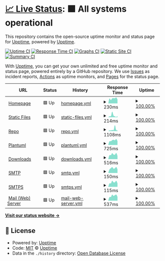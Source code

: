 # [📈 Live Status](https://status.phyrone.de): <!--live status--> **🟩 All systems operational**

This repository contains the open-source uptime monitor and status page for [Upptime](https://upptime.js.org), powered by [Upptime](https://github.com/upptime/upptime).

[![Uptime CI](https://github.com/Phyrone/status.phyrone.de/workflows/Uptime%20CI/badge.svg)](https://github.com/Phyrone/status.phyrone.de/actions?query=workflow%3A%22Uptime+CI%22)
[![Response Time CI](https://github.com/Phyrone/status.phyrone.de/workflows/Response%20Time%20CI/badge.svg)](https://github.com/Phyrone/status.phyrone.de/actions?query=workflow%3A%22Response+Time+CI%22)
[![Graphs CI](https://github.com/Phyrone/status.phyrone.de/workflows/Graphs%20CI/badge.svg)](https://github.com/Phyrone/status.phyrone.de/actions?query=workflow%3A%22Graphs+CI%22)
[![Static Site CI](https://github.com/Phyrone/status.phyrone.de/workflows/Static%20Site%20CI/badge.svg)](https://github.com/Phyrone/status.phyrone.de/actions?query=workflow%3A%22Static+Site+CI%22)
[![Summary CI](https://github.com/Phyrone/status.phyrone.de/workflows/Summary%20CI/badge.svg)](https://github.com/Phyrone/status.phyrone.de/actions?query=workflow%3A%22Summary+CI%22)

With [Upptime](https://upptime.js.org), you can get your own unlimited and free uptime monitor and status page, powered entirely by a GitHub repository. We use [Issues](https://github.com/upptime/upptime/issues) as incident reports, [Actions](https://github.com/Phyrone/status.phyrone.de/actions) as uptime monitors, and [Pages](https://demo.upptime.js.org) for the status page.

<!--start: status pages-->
<!-- This summary is generated by Upptime (https://github.com/upptime/upptime) -->
<!-- Do not edit this manually, your changes will be overwritten -->
<!-- prettier-ignore -->
| URL | Status | History | Response Time | Uptime |
| --- | ------ | ------- | ------------- | ------ |
| <img alt="" src="https://icons.duckduckgo.com/ip3/www.phyrone.de.ico" height="13"> [Homepage](https://www.phyrone.de/) | 🟩 Up | [homepage.yml](https://github.com/Phyrone/status.phyrone.de/commits/HEAD/history/homepage.yml) | <details><summary><img alt="Response time graph" src="./graphs/homepage/response-time-week.png" height="20"> 230ms</summary><br><a href="https://status.phyrone.de/history/homepage"><img alt="Response time 337" src="https://img.shields.io/endpoint?url=https%3A%2F%2Fraw.githubusercontent.com%2FPhyrone%2Fstatus.phyrone.de%2FHEAD%2Fapi%2Fhomepage%2Fresponse-time.json"></a><br><a href="https://status.phyrone.de/history/homepage"><img alt="24-hour response time 184" src="https://img.shields.io/endpoint?url=https%3A%2F%2Fraw.githubusercontent.com%2FPhyrone%2Fstatus.phyrone.de%2FHEAD%2Fapi%2Fhomepage%2Fresponse-time-day.json"></a><br><a href="https://status.phyrone.de/history/homepage"><img alt="7-day response time 230" src="https://img.shields.io/endpoint?url=https%3A%2F%2Fraw.githubusercontent.com%2FPhyrone%2Fstatus.phyrone.de%2FHEAD%2Fapi%2Fhomepage%2Fresponse-time-week.json"></a><br><a href="https://status.phyrone.de/history/homepage"><img alt="30-day response time 222" src="https://img.shields.io/endpoint?url=https%3A%2F%2Fraw.githubusercontent.com%2FPhyrone%2Fstatus.phyrone.de%2FHEAD%2Fapi%2Fhomepage%2Fresponse-time-month.json"></a><br><a href="https://status.phyrone.de/history/homepage"><img alt="1-year response time 297" src="https://img.shields.io/endpoint?url=https%3A%2F%2Fraw.githubusercontent.com%2FPhyrone%2Fstatus.phyrone.de%2FHEAD%2Fapi%2Fhomepage%2Fresponse-time-year.json"></a></details> | <details><summary><a href="https://status.phyrone.de/history/homepage">100.00%</a></summary><a href="https://status.phyrone.de/history/homepage"><img alt="All-time uptime 63.51%" src="https://img.shields.io/endpoint?url=https%3A%2F%2Fraw.githubusercontent.com%2FPhyrone%2Fstatus.phyrone.de%2FHEAD%2Fapi%2Fhomepage%2Fuptime.json"></a><br><a href="https://status.phyrone.de/history/homepage"><img alt="24-hour uptime 100.00%" src="https://img.shields.io/endpoint?url=https%3A%2F%2Fraw.githubusercontent.com%2FPhyrone%2Fstatus.phyrone.de%2FHEAD%2Fapi%2Fhomepage%2Fuptime-day.json"></a><br><a href="https://status.phyrone.de/history/homepage"><img alt="7-day uptime 100.00%" src="https://img.shields.io/endpoint?url=https%3A%2F%2Fraw.githubusercontent.com%2FPhyrone%2Fstatus.phyrone.de%2FHEAD%2Fapi%2Fhomepage%2Fuptime-week.json"></a><br><a href="https://status.phyrone.de/history/homepage"><img alt="30-day uptime 100.00%" src="https://img.shields.io/endpoint?url=https%3A%2F%2Fraw.githubusercontent.com%2FPhyrone%2Fstatus.phyrone.de%2FHEAD%2Fapi%2Fhomepage%2Fuptime-month.json"></a><br><a href="https://status.phyrone.de/history/homepage"><img alt="1-year uptime 93.55%" src="https://img.shields.io/endpoint?url=https%3A%2F%2Fraw.githubusercontent.com%2FPhyrone%2Fstatus.phyrone.de%2FHEAD%2Fapi%2Fhomepage%2Fuptime-year.json"></a></details>
| <img alt="" src="https://icons.duckduckgo.com/ip3/static.phyrone.de.ico" height="13"> [Static Files](https://static.phyrone.de/) | 🟩 Up | [static-files.yml](https://github.com/Phyrone/status.phyrone.de/commits/HEAD/history/static-files.yml) | <details><summary><img alt="Response time graph" src="./graphs/static-files/response-time-week.png" height="20"> 214ms</summary><br><a href="https://status.phyrone.de/history/static-files"><img alt="Response time 255" src="https://img.shields.io/endpoint?url=https%3A%2F%2Fraw.githubusercontent.com%2FPhyrone%2Fstatus.phyrone.de%2FHEAD%2Fapi%2Fstatic-files%2Fresponse-time.json"></a><br><a href="https://status.phyrone.de/history/static-files"><img alt="24-hour response time 151" src="https://img.shields.io/endpoint?url=https%3A%2F%2Fraw.githubusercontent.com%2FPhyrone%2Fstatus.phyrone.de%2FHEAD%2Fapi%2Fstatic-files%2Fresponse-time-day.json"></a><br><a href="https://status.phyrone.de/history/static-files"><img alt="7-day response time 214" src="https://img.shields.io/endpoint?url=https%3A%2F%2Fraw.githubusercontent.com%2FPhyrone%2Fstatus.phyrone.de%2FHEAD%2Fapi%2Fstatic-files%2Fresponse-time-week.json"></a><br><a href="https://status.phyrone.de/history/static-files"><img alt="30-day response time 297" src="https://img.shields.io/endpoint?url=https%3A%2F%2Fraw.githubusercontent.com%2FPhyrone%2Fstatus.phyrone.de%2FHEAD%2Fapi%2Fstatic-files%2Fresponse-time-month.json"></a><br><a href="https://status.phyrone.de/history/static-files"><img alt="1-year response time 255" src="https://img.shields.io/endpoint?url=https%3A%2F%2Fraw.githubusercontent.com%2FPhyrone%2Fstatus.phyrone.de%2FHEAD%2Fapi%2Fstatic-files%2Fresponse-time-year.json"></a></details> | <details><summary><a href="https://status.phyrone.de/history/static-files">100.00%</a></summary><a href="https://status.phyrone.de/history/static-files"><img alt="All-time uptime 93.70%" src="https://img.shields.io/endpoint?url=https%3A%2F%2Fraw.githubusercontent.com%2FPhyrone%2Fstatus.phyrone.de%2FHEAD%2Fapi%2Fstatic-files%2Fuptime.json"></a><br><a href="https://status.phyrone.de/history/static-files"><img alt="24-hour uptime 100.00%" src="https://img.shields.io/endpoint?url=https%3A%2F%2Fraw.githubusercontent.com%2FPhyrone%2Fstatus.phyrone.de%2FHEAD%2Fapi%2Fstatic-files%2Fuptime-day.json"></a><br><a href="https://status.phyrone.de/history/static-files"><img alt="7-day uptime 100.00%" src="https://img.shields.io/endpoint?url=https%3A%2F%2Fraw.githubusercontent.com%2FPhyrone%2Fstatus.phyrone.de%2FHEAD%2Fapi%2Fstatic-files%2Fuptime-week.json"></a><br><a href="https://status.phyrone.de/history/static-files"><img alt="30-day uptime 100.00%" src="https://img.shields.io/endpoint?url=https%3A%2F%2Fraw.githubusercontent.com%2FPhyrone%2Fstatus.phyrone.de%2FHEAD%2Fapi%2Fstatic-files%2Fuptime-month.json"></a><br><a href="https://status.phyrone.de/history/static-files"><img alt="1-year uptime 93.70%" src="https://img.shields.io/endpoint?url=https%3A%2F%2Fraw.githubusercontent.com%2FPhyrone%2Fstatus.phyrone.de%2FHEAD%2Fapi%2Fstatic-files%2Fuptime-year.json"></a></details>
| <img alt="" src="https://icons.duckduckgo.com/ip3/repo.phyrone.de.ico" height="13"> [Repo](https://repo.phyrone.de/) | 🟩 Up | [repo.yml](https://github.com/Phyrone/status.phyrone.de/commits/HEAD/history/repo.yml) | <details><summary><img alt="Response time graph" src="./graphs/repo/response-time-week.png" height="20"> 1108ms</summary><br><a href="https://status.phyrone.de/history/repo"><img alt="Response time 595" src="https://img.shields.io/endpoint?url=https%3A%2F%2Fraw.githubusercontent.com%2FPhyrone%2Fstatus.phyrone.de%2FHEAD%2Fapi%2Frepo%2Fresponse-time.json"></a><br><a href="https://status.phyrone.de/history/repo"><img alt="24-hour response time 460" src="https://img.shields.io/endpoint?url=https%3A%2F%2Fraw.githubusercontent.com%2FPhyrone%2Fstatus.phyrone.de%2FHEAD%2Fapi%2Frepo%2Fresponse-time-day.json"></a><br><a href="https://status.phyrone.de/history/repo"><img alt="7-day response time 1108" src="https://img.shields.io/endpoint?url=https%3A%2F%2Fraw.githubusercontent.com%2FPhyrone%2Fstatus.phyrone.de%2FHEAD%2Fapi%2Frepo%2Fresponse-time-week.json"></a><br><a href="https://status.phyrone.de/history/repo"><img alt="30-day response time 729" src="https://img.shields.io/endpoint?url=https%3A%2F%2Fraw.githubusercontent.com%2FPhyrone%2Fstatus.phyrone.de%2FHEAD%2Fapi%2Frepo%2Fresponse-time-month.json"></a><br><a href="https://status.phyrone.de/history/repo"><img alt="1-year response time 621" src="https://img.shields.io/endpoint?url=https%3A%2F%2Fraw.githubusercontent.com%2FPhyrone%2Fstatus.phyrone.de%2FHEAD%2Fapi%2Frepo%2Fresponse-time-year.json"></a></details> | <details><summary><a href="https://status.phyrone.de/history/repo">100.00%</a></summary><a href="https://status.phyrone.de/history/repo"><img alt="All-time uptime 37.50%" src="https://img.shields.io/endpoint?url=https%3A%2F%2Fraw.githubusercontent.com%2FPhyrone%2Fstatus.phyrone.de%2FHEAD%2Fapi%2Frepo%2Fuptime.json"></a><br><a href="https://status.phyrone.de/history/repo"><img alt="24-hour uptime 100.00%" src="https://img.shields.io/endpoint?url=https%3A%2F%2Fraw.githubusercontent.com%2FPhyrone%2Fstatus.phyrone.de%2FHEAD%2Fapi%2Frepo%2Fuptime-day.json"></a><br><a href="https://status.phyrone.de/history/repo"><img alt="7-day uptime 100.00%" src="https://img.shields.io/endpoint?url=https%3A%2F%2Fraw.githubusercontent.com%2FPhyrone%2Fstatus.phyrone.de%2FHEAD%2Fapi%2Frepo%2Fuptime-week.json"></a><br><a href="https://status.phyrone.de/history/repo"><img alt="30-day uptime 100.00%" src="https://img.shields.io/endpoint?url=https%3A%2F%2Fraw.githubusercontent.com%2FPhyrone%2Fstatus.phyrone.de%2FHEAD%2Fapi%2Frepo%2Fuptime-month.json"></a><br><a href="https://status.phyrone.de/history/repo"><img alt="1-year uptime 55.11%" src="https://img.shields.io/endpoint?url=https%3A%2F%2Fraw.githubusercontent.com%2FPhyrone%2Fstatus.phyrone.de%2FHEAD%2Fapi%2Frepo%2Fuptime-year.json"></a></details>
| <img alt="" src="https://icons.duckduckgo.com/ip3/uml.phyrone.de.ico" height="13"> [Plantuml](https://uml.phyrone.de/) | 🟩 Up | [plantuml.yml](https://github.com/Phyrone/status.phyrone.de/commits/HEAD/history/plantuml.yml) | <details><summary><img alt="Response time graph" src="./graphs/plantuml/response-time-week.png" height="20"> 725ms</summary><br><a href="https://status.phyrone.de/history/plantuml"><img alt="Response time 730" src="https://img.shields.io/endpoint?url=https%3A%2F%2Fraw.githubusercontent.com%2FPhyrone%2Fstatus.phyrone.de%2FHEAD%2Fapi%2Fplantuml%2Fresponse-time.json"></a><br><a href="https://status.phyrone.de/history/plantuml"><img alt="24-hour response time 602" src="https://img.shields.io/endpoint?url=https%3A%2F%2Fraw.githubusercontent.com%2FPhyrone%2Fstatus.phyrone.de%2FHEAD%2Fapi%2Fplantuml%2Fresponse-time-day.json"></a><br><a href="https://status.phyrone.de/history/plantuml"><img alt="7-day response time 725" src="https://img.shields.io/endpoint?url=https%3A%2F%2Fraw.githubusercontent.com%2FPhyrone%2Fstatus.phyrone.de%2FHEAD%2Fapi%2Fplantuml%2Fresponse-time-week.json"></a><br><a href="https://status.phyrone.de/history/plantuml"><img alt="30-day response time 719" src="https://img.shields.io/endpoint?url=https%3A%2F%2Fraw.githubusercontent.com%2FPhyrone%2Fstatus.phyrone.de%2FHEAD%2Fapi%2Fplantuml%2Fresponse-time-month.json"></a><br><a href="https://status.phyrone.de/history/plantuml"><img alt="1-year response time 760" src="https://img.shields.io/endpoint?url=https%3A%2F%2Fraw.githubusercontent.com%2FPhyrone%2Fstatus.phyrone.de%2FHEAD%2Fapi%2Fplantuml%2Fresponse-time-year.json"></a></details> | <details><summary><a href="https://status.phyrone.de/history/plantuml">100.00%</a></summary><a href="https://status.phyrone.de/history/plantuml"><img alt="All-time uptime 97.82%" src="https://img.shields.io/endpoint?url=https%3A%2F%2Fraw.githubusercontent.com%2FPhyrone%2Fstatus.phyrone.de%2FHEAD%2Fapi%2Fplantuml%2Fuptime.json"></a><br><a href="https://status.phyrone.de/history/plantuml"><img alt="24-hour uptime 100.00%" src="https://img.shields.io/endpoint?url=https%3A%2F%2Fraw.githubusercontent.com%2FPhyrone%2Fstatus.phyrone.de%2FHEAD%2Fapi%2Fplantuml%2Fuptime-day.json"></a><br><a href="https://status.phyrone.de/history/plantuml"><img alt="7-day uptime 100.00%" src="https://img.shields.io/endpoint?url=https%3A%2F%2Fraw.githubusercontent.com%2FPhyrone%2Fstatus.phyrone.de%2FHEAD%2Fapi%2Fplantuml%2Fuptime-week.json"></a><br><a href="https://status.phyrone.de/history/plantuml"><img alt="30-day uptime 100.00%" src="https://img.shields.io/endpoint?url=https%3A%2F%2Fraw.githubusercontent.com%2FPhyrone%2Fstatus.phyrone.de%2FHEAD%2Fapi%2Fplantuml%2Fuptime-month.json"></a><br><a href="https://status.phyrone.de/history/plantuml"><img alt="1-year uptime 96.54%" src="https://img.shields.io/endpoint?url=https%3A%2F%2Fraw.githubusercontent.com%2FPhyrone%2Fstatus.phyrone.de%2FHEAD%2Fapi%2Fplantuml%2Fuptime-year.json"></a></details>
| <img alt="" src="https://icons.duckduckgo.com/ip3/download.phyrone.de.ico" height="13"> [Downloads](https://download.phyrone.de/) | 🟩 Up | [downloads.yml](https://github.com/Phyrone/status.phyrone.de/commits/HEAD/history/downloads.yml) | <details><summary><img alt="Response time graph" src="./graphs/downloads/response-time-week.png" height="20"> 516ms</summary><br><a href="https://status.phyrone.de/history/downloads"><img alt="Response time 587" src="https://img.shields.io/endpoint?url=https%3A%2F%2Fraw.githubusercontent.com%2FPhyrone%2Fstatus.phyrone.de%2FHEAD%2Fapi%2Fdownloads%2Fresponse-time.json"></a><br><a href="https://status.phyrone.de/history/downloads"><img alt="24-hour response time 350" src="https://img.shields.io/endpoint?url=https%3A%2F%2Fraw.githubusercontent.com%2FPhyrone%2Fstatus.phyrone.de%2FHEAD%2Fapi%2Fdownloads%2Fresponse-time-day.json"></a><br><a href="https://status.phyrone.de/history/downloads"><img alt="7-day response time 516" src="https://img.shields.io/endpoint?url=https%3A%2F%2Fraw.githubusercontent.com%2FPhyrone%2Fstatus.phyrone.de%2FHEAD%2Fapi%2Fdownloads%2Fresponse-time-week.json"></a><br><a href="https://status.phyrone.de/history/downloads"><img alt="30-day response time 514" src="https://img.shields.io/endpoint?url=https%3A%2F%2Fraw.githubusercontent.com%2FPhyrone%2Fstatus.phyrone.de%2FHEAD%2Fapi%2Fdownloads%2Fresponse-time-month.json"></a><br><a href="https://status.phyrone.de/history/downloads"><img alt="1-year response time 587" src="https://img.shields.io/endpoint?url=https%3A%2F%2Fraw.githubusercontent.com%2FPhyrone%2Fstatus.phyrone.de%2FHEAD%2Fapi%2Fdownloads%2Fresponse-time-year.json"></a></details> | <details><summary><a href="https://status.phyrone.de/history/downloads">100.00%</a></summary><a href="https://status.phyrone.de/history/downloads"><img alt="All-time uptime 84.12%" src="https://img.shields.io/endpoint?url=https%3A%2F%2Fraw.githubusercontent.com%2FPhyrone%2Fstatus.phyrone.de%2FHEAD%2Fapi%2Fdownloads%2Fuptime.json"></a><br><a href="https://status.phyrone.de/history/downloads"><img alt="24-hour uptime 100.00%" src="https://img.shields.io/endpoint?url=https%3A%2F%2Fraw.githubusercontent.com%2FPhyrone%2Fstatus.phyrone.de%2FHEAD%2Fapi%2Fdownloads%2Fuptime-day.json"></a><br><a href="https://status.phyrone.de/history/downloads"><img alt="7-day uptime 100.00%" src="https://img.shields.io/endpoint?url=https%3A%2F%2Fraw.githubusercontent.com%2FPhyrone%2Fstatus.phyrone.de%2FHEAD%2Fapi%2Fdownloads%2Fuptime-week.json"></a><br><a href="https://status.phyrone.de/history/downloads"><img alt="30-day uptime 100.00%" src="https://img.shields.io/endpoint?url=https%3A%2F%2Fraw.githubusercontent.com%2FPhyrone%2Fstatus.phyrone.de%2FHEAD%2Fapi%2Fdownloads%2Fuptime-month.json"></a><br><a href="https://status.phyrone.de/history/downloads"><img alt="1-year uptime 84.12%" src="https://img.shields.io/endpoint?url=https%3A%2F%2Fraw.githubusercontent.com%2FPhyrone%2Fstatus.phyrone.de%2FHEAD%2Fapi%2Fdownloads%2Fuptime-year.json"></a></details>
| <img alt="" src="https://icons.duckduckgo.com/ip3/null.ico" height="13"> [SMTP](mail.phyrone.de) | 🟩 Up | [smtp.yml](https://github.com/Phyrone/status.phyrone.de/commits/HEAD/history/smtp.yml) | <details><summary><img alt="Response time graph" src="./graphs/smtp/response-time-week.png" height="20"> 150ms</summary><br><a href="https://status.phyrone.de/history/smtp"><img alt="Response time 137" src="https://img.shields.io/endpoint?url=https%3A%2F%2Fraw.githubusercontent.com%2FPhyrone%2Fstatus.phyrone.de%2FHEAD%2Fapi%2Fsmtp%2Fresponse-time.json"></a><br><a href="https://status.phyrone.de/history/smtp"><img alt="24-hour response time 112" src="https://img.shields.io/endpoint?url=https%3A%2F%2Fraw.githubusercontent.com%2FPhyrone%2Fstatus.phyrone.de%2FHEAD%2Fapi%2Fsmtp%2Fresponse-time-day.json"></a><br><a href="https://status.phyrone.de/history/smtp"><img alt="7-day response time 150" src="https://img.shields.io/endpoint?url=https%3A%2F%2Fraw.githubusercontent.com%2FPhyrone%2Fstatus.phyrone.de%2FHEAD%2Fapi%2Fsmtp%2Fresponse-time-week.json"></a><br><a href="https://status.phyrone.de/history/smtp"><img alt="30-day response time 150" src="https://img.shields.io/endpoint?url=https%3A%2F%2Fraw.githubusercontent.com%2FPhyrone%2Fstatus.phyrone.de%2FHEAD%2Fapi%2Fsmtp%2Fresponse-time-month.json"></a><br><a href="https://status.phyrone.de/history/smtp"><img alt="1-year response time 140" src="https://img.shields.io/endpoint?url=https%3A%2F%2Fraw.githubusercontent.com%2FPhyrone%2Fstatus.phyrone.de%2FHEAD%2Fapi%2Fsmtp%2Fresponse-time-year.json"></a></details> | <details><summary><a href="https://status.phyrone.de/history/smtp">100.00%</a></summary><a href="https://status.phyrone.de/history/smtp"><img alt="All-time uptime 100.00%" src="https://img.shields.io/endpoint?url=https%3A%2F%2Fraw.githubusercontent.com%2FPhyrone%2Fstatus.phyrone.de%2FHEAD%2Fapi%2Fsmtp%2Fuptime.json"></a><br><a href="https://status.phyrone.de/history/smtp"><img alt="24-hour uptime 100.00%" src="https://img.shields.io/endpoint?url=https%3A%2F%2Fraw.githubusercontent.com%2FPhyrone%2Fstatus.phyrone.de%2FHEAD%2Fapi%2Fsmtp%2Fuptime-day.json"></a><br><a href="https://status.phyrone.de/history/smtp"><img alt="7-day uptime 100.00%" src="https://img.shields.io/endpoint?url=https%3A%2F%2Fraw.githubusercontent.com%2FPhyrone%2Fstatus.phyrone.de%2FHEAD%2Fapi%2Fsmtp%2Fuptime-week.json"></a><br><a href="https://status.phyrone.de/history/smtp"><img alt="30-day uptime 100.00%" src="https://img.shields.io/endpoint?url=https%3A%2F%2Fraw.githubusercontent.com%2FPhyrone%2Fstatus.phyrone.de%2FHEAD%2Fapi%2Fsmtp%2Fuptime-month.json"></a><br><a href="https://status.phyrone.de/history/smtp"><img alt="1-year uptime 100.00%" src="https://img.shields.io/endpoint?url=https%3A%2F%2Fraw.githubusercontent.com%2FPhyrone%2Fstatus.phyrone.de%2FHEAD%2Fapi%2Fsmtp%2Fuptime-year.json"></a></details>
| <img alt="" src="https://icons.duckduckgo.com/ip3/null.ico" height="13"> [SMTPS](mail.phyrone.de) | 🟩 Up | [smtps.yml](https://github.com/Phyrone/status.phyrone.de/commits/HEAD/history/smtps.yml) | <details><summary><img alt="Response time graph" src="./graphs/smtps/response-time-week.png" height="20"> 115ms</summary><br><a href="https://status.phyrone.de/history/smtps"><img alt="Response time 116" src="https://img.shields.io/endpoint?url=https%3A%2F%2Fraw.githubusercontent.com%2FPhyrone%2Fstatus.phyrone.de%2FHEAD%2Fapi%2Fsmtps%2Fresponse-time.json"></a><br><a href="https://status.phyrone.de/history/smtps"><img alt="24-hour response time 88" src="https://img.shields.io/endpoint?url=https%3A%2F%2Fraw.githubusercontent.com%2FPhyrone%2Fstatus.phyrone.de%2FHEAD%2Fapi%2Fsmtps%2Fresponse-time-day.json"></a><br><a href="https://status.phyrone.de/history/smtps"><img alt="7-day response time 115" src="https://img.shields.io/endpoint?url=https%3A%2F%2Fraw.githubusercontent.com%2FPhyrone%2Fstatus.phyrone.de%2FHEAD%2Fapi%2Fsmtps%2Fresponse-time-week.json"></a><br><a href="https://status.phyrone.de/history/smtps"><img alt="30-day response time 118" src="https://img.shields.io/endpoint?url=https%3A%2F%2Fraw.githubusercontent.com%2FPhyrone%2Fstatus.phyrone.de%2FHEAD%2Fapi%2Fsmtps%2Fresponse-time-month.json"></a><br><a href="https://status.phyrone.de/history/smtps"><img alt="1-year response time 118" src="https://img.shields.io/endpoint?url=https%3A%2F%2Fraw.githubusercontent.com%2FPhyrone%2Fstatus.phyrone.de%2FHEAD%2Fapi%2Fsmtps%2Fresponse-time-year.json"></a></details> | <details><summary><a href="https://status.phyrone.de/history/smtps">100.00%</a></summary><a href="https://status.phyrone.de/history/smtps"><img alt="All-time uptime 100.00%" src="https://img.shields.io/endpoint?url=https%3A%2F%2Fraw.githubusercontent.com%2FPhyrone%2Fstatus.phyrone.de%2FHEAD%2Fapi%2Fsmtps%2Fuptime.json"></a><br><a href="https://status.phyrone.de/history/smtps"><img alt="24-hour uptime 100.00%" src="https://img.shields.io/endpoint?url=https%3A%2F%2Fraw.githubusercontent.com%2FPhyrone%2Fstatus.phyrone.de%2FHEAD%2Fapi%2Fsmtps%2Fuptime-day.json"></a><br><a href="https://status.phyrone.de/history/smtps"><img alt="7-day uptime 100.00%" src="https://img.shields.io/endpoint?url=https%3A%2F%2Fraw.githubusercontent.com%2FPhyrone%2Fstatus.phyrone.de%2FHEAD%2Fapi%2Fsmtps%2Fuptime-week.json"></a><br><a href="https://status.phyrone.de/history/smtps"><img alt="30-day uptime 100.00%" src="https://img.shields.io/endpoint?url=https%3A%2F%2Fraw.githubusercontent.com%2FPhyrone%2Fstatus.phyrone.de%2FHEAD%2Fapi%2Fsmtps%2Fuptime-month.json"></a><br><a href="https://status.phyrone.de/history/smtps"><img alt="1-year uptime 100.00%" src="https://img.shields.io/endpoint?url=https%3A%2F%2Fraw.githubusercontent.com%2FPhyrone%2Fstatus.phyrone.de%2FHEAD%2Fapi%2Fsmtps%2Fuptime-year.json"></a></details>
| <img alt="" src="https://icons.duckduckgo.com/ip3/mail.phyrone.de.ico" height="13"> [Mail (Web) Server](https://mail.phyrone.de/) | 🟩 Up | [mail-web-server.yml](https://github.com/Phyrone/status.phyrone.de/commits/HEAD/history/mail-web-server.yml) | <details><summary><img alt="Response time graph" src="./graphs/mail-web-server/response-time-week.png" height="20"> 537ms</summary><br><a href="https://status.phyrone.de/history/mail-web-server"><img alt="Response time 611" src="https://img.shields.io/endpoint?url=https%3A%2F%2Fraw.githubusercontent.com%2FPhyrone%2Fstatus.phyrone.de%2FHEAD%2Fapi%2Fmail-web-server%2Fresponse-time.json"></a><br><a href="https://status.phyrone.de/history/mail-web-server"><img alt="24-hour response time 422" src="https://img.shields.io/endpoint?url=https%3A%2F%2Fraw.githubusercontent.com%2FPhyrone%2Fstatus.phyrone.de%2FHEAD%2Fapi%2Fmail-web-server%2Fresponse-time-day.json"></a><br><a href="https://status.phyrone.de/history/mail-web-server"><img alt="7-day response time 537" src="https://img.shields.io/endpoint?url=https%3A%2F%2Fraw.githubusercontent.com%2FPhyrone%2Fstatus.phyrone.de%2FHEAD%2Fapi%2Fmail-web-server%2Fresponse-time-week.json"></a><br><a href="https://status.phyrone.de/history/mail-web-server"><img alt="30-day response time 599" src="https://img.shields.io/endpoint?url=https%3A%2F%2Fraw.githubusercontent.com%2FPhyrone%2Fstatus.phyrone.de%2FHEAD%2Fapi%2Fmail-web-server%2Fresponse-time-month.json"></a><br><a href="https://status.phyrone.de/history/mail-web-server"><img alt="1-year response time 564" src="https://img.shields.io/endpoint?url=https%3A%2F%2Fraw.githubusercontent.com%2FPhyrone%2Fstatus.phyrone.de%2FHEAD%2Fapi%2Fmail-web-server%2Fresponse-time-year.json"></a></details> | <details><summary><a href="https://status.phyrone.de/history/mail-web-server">100.00%</a></summary><a href="https://status.phyrone.de/history/mail-web-server"><img alt="All-time uptime 99.59%" src="https://img.shields.io/endpoint?url=https%3A%2F%2Fraw.githubusercontent.com%2FPhyrone%2Fstatus.phyrone.de%2FHEAD%2Fapi%2Fmail-web-server%2Fuptime.json"></a><br><a href="https://status.phyrone.de/history/mail-web-server"><img alt="24-hour uptime 100.00%" src="https://img.shields.io/endpoint?url=https%3A%2F%2Fraw.githubusercontent.com%2FPhyrone%2Fstatus.phyrone.de%2FHEAD%2Fapi%2Fmail-web-server%2Fuptime-day.json"></a><br><a href="https://status.phyrone.de/history/mail-web-server"><img alt="7-day uptime 100.00%" src="https://img.shields.io/endpoint?url=https%3A%2F%2Fraw.githubusercontent.com%2FPhyrone%2Fstatus.phyrone.de%2FHEAD%2Fapi%2Fmail-web-server%2Fuptime-week.json"></a><br><a href="https://status.phyrone.de/history/mail-web-server"><img alt="30-day uptime 100.00%" src="https://img.shields.io/endpoint?url=https%3A%2F%2Fraw.githubusercontent.com%2FPhyrone%2Fstatus.phyrone.de%2FHEAD%2Fapi%2Fmail-web-server%2Fuptime-month.json"></a><br><a href="https://status.phyrone.de/history/mail-web-server"><img alt="1-year uptime 99.35%" src="https://img.shields.io/endpoint?url=https%3A%2F%2Fraw.githubusercontent.com%2FPhyrone%2Fstatus.phyrone.de%2FHEAD%2Fapi%2Fmail-web-server%2Fuptime-year.json"></a></details>

<!--end: status pages-->

[**Visit our status website →**](https://status.phyrone.de)

## 📄 License

- Powered by: [Upptime](https://github.com/upptime/upptime)
- Code: [MIT](./LICENSE) © [Upptime](https://upptime.js.org)
- Data in the `./history` directory: [Open Database License](https://opendatacommons.org/licenses/odbl/1-0/)
